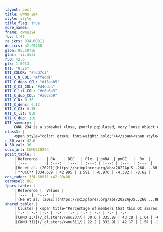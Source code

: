 ```yaml
---
layout: post
title: CWNU 294
style: style
title_flag: true
more_names: 
fname: cwnu294
fov: 1.42
ra_icrs: 334.60911
de_icrs: 42.99488
glon: 95.50736
glat: -11.5424
r50: 42.6
plx: 1.5913
UTI: "0.25"
UTI_COLOR: "#fdd7c3"
UTI_C_N_COL: "#ffedd1"
UTI_C_dens_COL: "#f3bab5"
UTI_C_C3_COL: "#d4edca"
UTI_C_lit_COL: "#e0a6b3"
UTI_C_dup_COL: "#a6cab9"
UTI_C_N: 0.36
UTI_C_dens: 0.12
UTI_C_C3: 0.75
UTI_C_lit: 0.0
UTI_C_dup: 1.0
UTI_summary: |
    CWNU 294 is a somewhat close, poorly populated, very loose object of high C3 quality. It was recently reported in the literature.<br><br>This object shares a moderate percentage of members with at least one entry reported in the same catalogue.
class3: |
    <span style="color: green; font-weight: bold;">A</span><span style="color: #FFC300; font-weight: bold;">B</span>
r_50_val: 42.6
N_50_val: 36
scix_url: CWNU%20294
posit_table: |
    | Reference    | RA    | DEC   | Plx  | pmRA  | pmDE   |  Rv  |
    | :---         | :---: | :---: | :---: | :---: | :---: | :---: |
    |[He et al. (2022)](https://scixplorer.org/abs/2022ApJS..260....8H) | 334.857 | 43.136 | 1.59 | -0.98 | -4.4 | -8.0 |
    | **UCC** |334.609 | 42.995 | 1.591 | -0.976 | -4.382 | -8.62 | 
cds_radec: 334.60911,+42.99488
carousel: UCC
fpars_table: |
    | Reference |  Values |
    | :---  |  :---:  |
    | [He et al. (2022)](https://scixplorer.org/abs/2022ApJS..260....8H) | `AG=0.45, m-M=8.5, logAge=7.6, Z=0.012` |
shared_table: |
    | Cluster | <span title="Percentage of members that this OC shares with the ones listed">%</span>   | RA   | DEC   | Plx   | pmRA  | pmDE  | Rv | UTI |
    | :-: | :-: |:-: | :-: | :-: | :-: | :-: | :-: | :-: |
    |[CWNU 237](/_clusters/cwnu237/)| 30.6 | 335.89 | 43.28 | 1.64 | -0.83 | -4.53 | -8.8 |0.12 |
    |[CWNU 311](/_clusters/cwnu311/)| 22.2 | 332.91 | 42.37 | 1.56 | -1.14 | -4.52 | -10.47 |0.29 |
---
```

